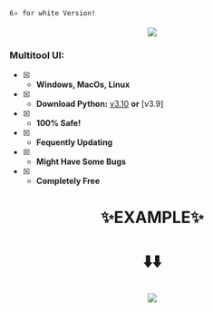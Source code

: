 ```
6⭐️ for white Version!
```

<p align="center">
  <img src="https://user-images.githubusercontent.com/89037748/188981136-6cd641cb-6b92-435e-8d9b-2693e0efc5d4.gif">
</p>

### Multitool UI:
- [x] - **Windows, MacOs, Linux**
- [x] - **Download Python:** [v3.10](https://www.python.org/ftp/python/3.10.5/python-3.10.5-amd64.exe) **or** [v3.9]
- [x] - **100% Safe!**
- [x] - **Fequently Updating**
- [x] - **Might Have Some Bugs**
- [x] - **Completely Free**

<h1 align="center">
  <a id="top"></a>
  ✨EXAMPLE✨

<h1 align="center">
  <a id="top"></a>
     ⬇️⬇️
  
  <p align="center">
  <img src="https://user-images.githubusercontent.com/89037748/188982654-c5df3150-e42a-4368-810f-0b18ccc74583.png">
</p>
</h1>






